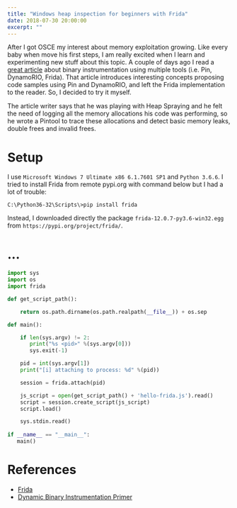 ```yaml
---
title: "Windows heap inspection for beginners with Frida"
date: 2018-07-30 20:00:00
excerpt: ""
---
```


After I got OSCE my interest about memory exploitation growing. Like every baby when move his first steps, I am really excited when I learn and experimenting new stuff about this topic. A couple of days ago I read a [great article](http://deniable.org/reversing/binary-instrumentation) about binary instrumentation using multiple tools (i.e. Pin, DynamoRIO, Frida). That article introduces interesting concepts proposing code samples using Pin and DynamoRIO, and left the Frida implementation to the reader. So, I decided to try it myself.

The article writer says that he was playing with Heap Spraying and he felt the need of logging all the memory allocations his code was performing, so he wrote a Pintool to trace these allocations and detect basic memory leaks, double frees and invalid frees.

# Setup

I use `Microsoft Windows 7 Ultimate x86 6.1.7601 SP1` and `Python 3.6.6`. I tried to install Frida from remote pypi.org with command below but I had a lot of trouble:

```
C:\Python36-32\Scripts\>pip install frida
```

Instead, I downloaded directly the package `frida-12.0.7-py3.6-win32.egg` from `https://pypi.org/project/frida/`.

# ...

```python
import sys
import os
import frida

def get_script_path():

    return os.path.dirname(os.path.realpath(__file__)) + os.sep

def main():

    if len(sys.argv) != 2:
       print("%s <pid>" %(sys.argv[0]))
       sys.exit(-1)

    pid = int(sys.argv[1])
    print("[i] attaching to process: %d" %(pid))

    session = frida.attach(pid)

    js_script = open(get_script_path() + 'hello-frida.js').read()
    script = session.create_script(js_script)
    script.load()

    sys.stdin.read()
		 
if __name__ == "__main__":
   main()
```

# References

- [Frida](https://www.frida.re/docs/building/)
- [Dynamic Binary Instrumentation Primer](http://deniable.org/reversing/binary-instrumentation)